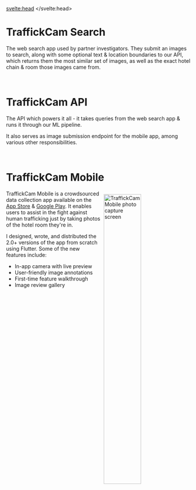 <svelte:head>
	<title>Projects</title>
</svelte:head>

# TraffickCam Search

The web search app used by partner investigators. They submit an images to search, along with some optional text & location boundaries to our API, which returns them the most similar set of images, as well as the exact hotel chain & room those images came from.

<br>

# TraffickCam API

The API which powers it all - it takes queries from the web search app & runs it through our ML pipeline.

It also serves as image submission endpoint for the mobile app, among various other responsibilities.

<br>

# TraffickCam Mobile

<img src="/images/tcam-mobile.png" alt="TraffickCam Mobile photo capture screen" style="width:45%; float:right; margin:10px">

TraffickCam Mobile is a crowdsourced data collection app available on the [App Store](https://apps.apple.com/mn/app/traffickcam/id1067713017?platform=iphone) & [Google Play](https://play.google.com/store/apps/details?id=com.exchangeinitiative.traffickcam&hl=en_US&gl=US&pli=1). It enables users to assist in the fight against human trafficking just by taking photos of the hotel room they're in.

I designed, wrote, and distributed the 2.0+ versions of the app from scratch using Flutter. Some of the new features include:
* In-app camera with live preview
* User-friendly image annotations
* First-time feature walkthrough
* Image review gallery
